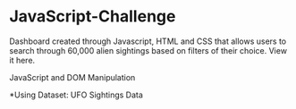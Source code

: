 # JavaScript-Challenge

Dashboard created through Javascript, HTML and CSS that allows users to search through 60,000 alien sightings based on filters of their choice. View it here.

JavaScript and DOM Manipulation

*Using Dataset: UFO Sightings Data

